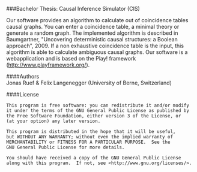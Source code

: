 ###Bachelor Thesis: Causal Inference Simulator (CIS)

Our software provides an algorithm to calculate out of coincidence tables causal graphs. You can enter a coincidence table, a minimal theory or
generate a random graph. The implemented algorithm is described in Baumgartner, "Uncovering deterministic causal structures: a Boolean approach",
2009. If a non exhaustive coincidence table is the input, this algorithm is able to calculate ambiguous causal graphs. Our software is a 
webapplication and is based on the Play! framework (http://www.playframework.org/). 
 
####Authors  
Jonas Ruef & Felix Langenegger (University of Berne, Switzerland)
 
####License

    This program is free software: you can redistribute it and/or modify
    it under the terms of the GNU General Public License as published by
    the Free Software Foundation, either version 3 of the License, or
    (at your option) any later version.

    This program is distributed in the hope that it will be useful,
    but WITHOUT ANY WARRANTY; without even the implied warranty of
    MERCHANTABILITY or FITNESS FOR A PARTICULAR PURPOSE.  See the
    GNU General Public License for more details.

    You should have received a copy of the GNU General Public License
    along with this program.  If not, see <http://www.gnu.org/licenses/>.
